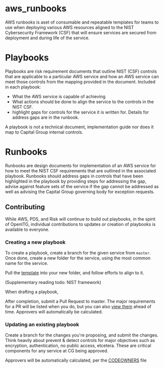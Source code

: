 # aws_runbooks
AWS runbooks is aset of consumable and repeatable templates for teams to use when deploying various AWS resources aligned to the NIST Cybersecurity Framework (CSF) that will ensure services are secured from deployment and during life of the service.

# Playbooks
Playbooks are risk requirement documents that outline NIST (CSF) controls that are applicable to a particular AWS service and how an AWS service can meet those controls from the mapping provided in the document. Included in each playbook:

 - What the AWS service is capable of achieving
 - What actions should be done to align the service to the controls in the NIST CSF. 
 - highlight gaps for controls for the service it is written for. Details for address gaps are in the runbook. 
 
 A playbook is not a technical document, implementation guide nor does it map to Capital Group internal controls.   

# Runbooks
Runbooks are design documents for implementation of an AWS service for how to meet the NIST CSF requirements that are outlined in the associated playbook. Runbooks should address gaps in controls that have been highlighted in the playbook by providing steps for addressing the gap, advise against feature sets of the service if the gap cannot be addressed as well as advising the Capital Group governing body for exception requests. 

## Contributing
While AWS, PDS, and Risk will continue to build out playbooks, in the spirit of OpenITG, individual contributions to updates or creation of playbooks is available to everyone. 

### Creating a new playbook
To create a playbook, create a branch for the given service from `master`. Once done, create a new folder for the service, using the most common name for the service. 

Pull the [template](/template/PLAYBOOK.md) into your new folder, and follow efforts to align to it.

(Supplementary reading todo: NIST framework)

When drafting a playbook, 

After completion, submit a Pull Request to master. The major requirements for a PR will be listed when you do, but you can also [view them](/PULL_REQUEST_TEMPLATE.md) ahead of time. Approvers will automatically be calculated. 

### Updating an existing playbook
Create a branch for the changes you're proposing, and submit the changes. Think heavily about prevent & detect controls for major objectives such as encryption, authentication, no public access, etcetera. These are critical components for any service at CG being approved. 

Approvers will be automatically calculated, per the [CODEOWNERS](/CODEOWNERS) file

